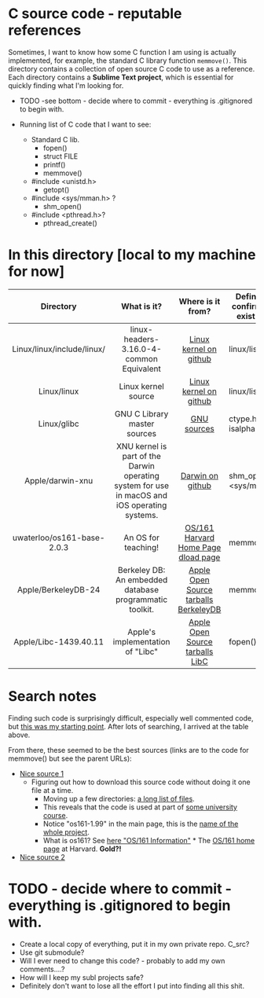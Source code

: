 # C source code - reputable references

Sometimes, I want to know how some C function I am using is actually implemented, for example, the standard C library function `memmove()`. This directory contains a collection of open source C code to use as a reference. Each directory contains a **Sublime Text project**, which is essential for quickly finding what I'm looking for.

* TODO -see bottom - decide where to commit - everything is .gitignored to begin with.

* Running list of C code that I want to see:
    * Standard C lib.
        * fopen()
        * struct FILE
        * printf()
        * memmove()
    * \#include <unistd.h>
        * getopt()
    * \#include <sys/mman.h> ?
        * shm_open()
    * \#include <pthread.h>?
        * pthread_create()


#  In this directory \[local to my machine for now\]

| Directory                  | What is it?                                                                                   | Where is it from?                                                                                               | Definitions confirmed to exist here. | Remarks                                                                                                                                                                                     |
|:--------------------------:|:---------------------------------------------------------------------------------------------:|:---------------------------------------------------------------------------------------------------------------:|--------------------------------------|---------------------------------------------------------------------------------------------------------------------------------------------------------------------------------------------|
| Linux/linux/include/linux/ | linux-headers-3.16.0-4-common Equivalent                                                      | [Linux kernel on github](https://github.com/torvalds/linux)                                                     | linux/list.h                         | [Important notes in my os_concepts_galvin/osc9e_src/README.md](https://github.com/darbinreyes/subparprogrammer/blob/master/textbooks/os_concepts_galvin/osc9e_src/README.md)                |
| Linux/linux                | Linux kernel source                                                                           | [Linux kernel on github](https://github.com/torvalds/linux)                                                     | linux/list.h                         | Repo. is huge. [Important notes in my os_concepts_galvin/osc9e_src/README.md](https://github.com/darbinreyes/subparprogrammer/blob/master/textbooks/os_concepts_galvin/osc9e_src/README.md) |
| Linux/glibc                | GNU C Library master sources                                                                  | [GNU sources](https://www.gnu.org/software/libc/sources.html)                                                   | ctype.h isalpha()                    |                                                                                                                                                                                             |
| Apple/darwin-xnu           | XNU kernel is part of the Darwin operating system for use in macOS and iOS operating systems. | [Darwin on github](https://github.com/apple/darwin-xnu)                                                         | shm_open(), <sys/mman.h>             | XNU is an acronym for X is Not Unix.                                                                                                                                                        |
| uwaterloo/os161-base-2.0.3 | An OS for teaching!                                                                           | [OS/161 Harvard Home Page](http://os161.eecs.harvard.edu) [dload page](http://os161.eecs.harvard.edu/download/) | memmove()                            | **Well Commented!**                                                                                                                                                                         |
| Apple/BerkeleyDB-24        | Berkeley DB: An embedded database programmatic toolkit.                                       | [Apple Open Source tarballs BerkeleyDB](https://opensource.apple.com/tarballs/BerkeleyDB/)                      | memmove()                            | Interesting to compare to OS/161 memmove().                                                                                                                                                 |
| Apple/Libc-1439.40.11      | Apple's implementation of "Libc"                                                              | [Apple Open Source tarballs LibC](https://opensource.apple.com/tarballs/Libc/)                                  | fopen()                              |                                                                                                                                                                                             |

# Search notes

Finding such code is surprisingly difficult, especially well commented code, but [this was my starting point](https://stackoverflow.com/questions/13339582/why-is-linux-memmove-implemented-the-way-it-is). After lots of searching, I arrived at the table above.

From there, these seemed to be the best sources (links are to the code for memmove() but see the parent URLs):

* [Nice source 1](https://student.cs.uwaterloo.ca/~cs350/common/os161-src-html/doxygen/html/memmove_8c_source.html)
    * Figuring out how to download this source code without doing it one file at a time.
        * Moving up a few directories: [a long list of files](https://student.cs.uwaterloo.ca/~cs350/common/). 
        * This reveals that the code is used at part of [some university course](https://student.cs.uwaterloo.ca/~cs350/W21/).
        * Notice "os161-1.99" in the main page, this is the [name of the whole project](https://student.cs.uwaterloo.ca/~cs350/common/os161-src-html/doxygen/html/index.html).
        * What is os161? See [here "OS/161 Information"](https://student.cs.uwaterloo.ca/~cs350/W21/assignments/)
                * The [OS/161 home page](http://os161.eecs.harvard.edu/) at Harvard. **Gold?!**
* [Nice source 2](https://opensource.apple.com/source/BerkeleyDB/BerkeleyDB-6/db/clib/memmove.c)


# TODO - decide where to commit - everything is .gitignored to begin with.

* Create a local copy of everything, put it in my own private repo. C_src?
* Use git submodule?
* Will I ever need to change this code? - probably to add my own comments....?
* How will I keep my subl projects safe?
* Definitely don't want to lose all the effort I put into finding all this shit.